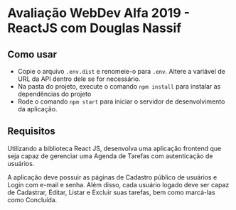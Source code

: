 # Avaliação WebDev Alfa 2019 - ReactJS com Douglas Nassif

## Como usar

- Copie o arquivo `.env.dist` e renomeie-o para `.env`. Altere a variável de URL da API dentro dele se for necessário.
- Na pasta do projeto, execute o comando `npm install` para instalar as dependências do projeto
- Rode o comando `npm start` para iniciar o servidor de desenvolvimento da aplicação.

## Requisitos

Utilizando a biblioteca React JS, desenvolva uma aplicação frontend que seja capaz de gerenciar uma Agenda de Tarefas com autenticação de usuários.

A aplicação deve possuir as páginas de Cadastro público de usuários e Login com e-mail e senha. Além disso, cada usuário logado deve ser capaz de Cadastrar, Editar, Listar e Excluir suas tarefas, bem como marcá-las como Concluída.